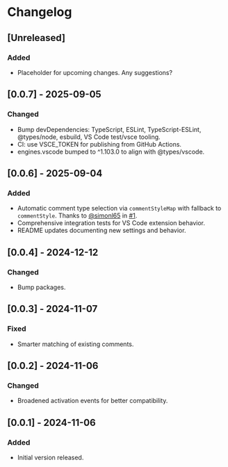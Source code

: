 
# Changelog

## [Unreleased]
### Added
- Placeholder for upcoming changes. Any suggestions?

## [0.0.7] - 2025-09-05
### Changed
- Bump devDependencies: TypeScript, ESLint, TypeScript-ESLint, @types/node, esbuild, VS Code test/vsce tooling.
- CI: use VSCE_TOKEN for publishing from GitHub Actions.
- engines.vscode bumped to ^1.103.0 to align with @types/vscode.

## [0.0.6] - 2025-09-04
### Added
- Automatic comment type selection via `commentStyleMap` with fallback to `commentStyle`. Thanks to [@simonl65](https://github.com/simonl65) in [#1](https://github.com/arnsteinsm/insertfilename/pull/1).
- Comprehensive integration tests for VS Code extension behavior.
- README updates documenting new settings and behavior.

## [0.0.4] - 2024-12-12
### Changed
- Bump packages.

## [0.0.3] - 2024-11-07
### Fixed
- Smarter matching of existing comments.

## [0.0.2] - 2024-11-06
### Changed
- Broadened activation events for better compatibility.

## [0.0.1] - 2024-11-06
### Added
- Initial version released.
